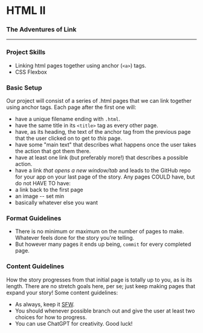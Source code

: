 # HTML II
### The Adventures of Link
---

### Project Skills

* Linking html pages together using anchor (`<a>`) tags.
* CSS Flexbox

### Basic Setup

Our project will consist of a series of .html pages that we can link together using anchor tags.
Each page after the first one will:
* have a unique filename ending with `.html`.
* have the same title in its `<title>` tag as every other page.
* have, as its heading, the text of the anchor tag from the previous page that the user clicked on to get to _this_ page.
* have some "main text" that describes what happens once the user takes the action that got them there.
* have at least one link (but preferably more!) that describes a possible action.
* have a link _that opens a new window/tab_ and leads to the GitHub repo for your app on your last page of the story.
Any pages COULD have, but do not HAVE TO have:
* a link back to the first page
* an image -- set min
* basically whatever else you want

### Format Guidelines

* There is no minimum or maximum on the number of pages to make. Whatever feels done for the story you're telling.
* But however many pages it ends up being, `commit` for every completed page.

### Content Guidelines

How the story progresses from that initial page is totally up to you, as is its length. There are no stretch goals here, per se; just keep making pages that expand your story!
Some content guidelines:
* As always, keep it [SFW](https://en.wikipedia.org/wiki/Not_safe_for_work).
* You should whenever possible branch out and give the user at least two choices for how to progress.
* You can use ChatGPT for creativity.
Good luck!